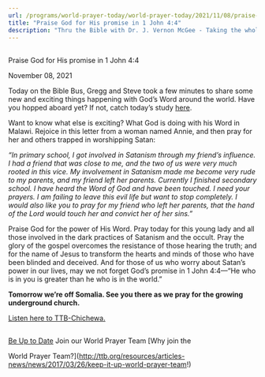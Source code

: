 ```yaml
---
url: /programs/world-prayer-today/world-prayer-today/2021/11/08/praise-god-for-his-promise-in-1-john-4-4
title: "Praise God for His promise in 1 John 4:4"
description: "Thru the Bible with Dr. J. Vernon McGee - Taking the whole Word to the whole world"
---
```







## 
 Praise God for His promise in 1 John 4:4


November 08, 2021




Today on the Bible Bus, Gregg and Steve took a few minutes to share some new and exciting things happening with God’s Word around the world. Have you hopped aboard yet? If not, catch today’s study [here](https://www.oneplace.com/ministries/thru-the-bible-with-j-vernon-mcgee/custom-player/).

Want to know what else is exciting? What God is doing with his Word in Malawi. Rejoice in this letter from a woman named Annie, and then pray for her and others trapped in worshipping Satan:

*“In primary school, I got involved in Satanism through my friend’s influence. I had a friend that was close to me, and the two of us were very much rooted in this vice. My involvement in Satanism made me become very rude to my parents, and my friend left her parents. Currently I finished secondary school. I have heard the Word of God and have been touched. I need your prayers. I am failing to leave this evil life but want to stop completely. I would also like you to pray for my friend who left her parents, that the hand of the Lord would touch her and convict her of her sins.”*

Praise God for the power of His Word. Pray today for this young lady and all those involved in the dark practices of Satanism and the occult. Pray the glory of the gospel overcomes the resistance of those hearing the truth; and for the name of Jesus to transform the hearts and minds of those who have been blinded and deceived. And for those of us who worry about Satan’s power in our lives, may we not forget God’s promise in 1 John 4:4—“He who is in you is greater than he who is in the world.”

**Tomorrow we’re off Somalia. See you there as we pray for the growing underground church.**

[Listen here to TTB-Chichewa.](https://ttb.twr.org/home/day,921/language,NYA)







## 




[Be Up to Date](http://feeds.feedburner.com/WorldPrayerToday "World Prayer Today RSS Feed")
Join our World Prayer Team
[Why join the  

World Prayer Team?](http://ttb.org/resources/articles-news/news/2017/03/26/keep-it-up-world-prayer-team!)




